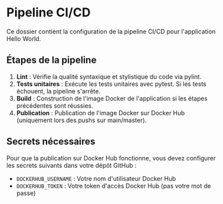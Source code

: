 # Pipeline CI/CD

Ce dossier contient la configuration de la pipeline CI/CD pour l'application Hello World.

## Étapes de la pipeline

1. **Lint** : Vérifie la qualité syntaxique et stylistique du code via pylint.
2. **Tests unitaires** : Exécute les tests unitaires avec pytest. Si les tests échouent, la pipeline s'arrête.
3. **Build** : Construction de l'image Docker de l'application si les étapes précédentes sont réussies.
4. **Publication** : Publication de l'image Docker sur Docker Hub (uniquement lors des pushs sur main/master).

## Secrets nécessaires

Pour que la publication sur Docker Hub fonctionne, vous devez configurer les secrets suivants dans votre dépôt GitHub :

- `DOCKERHUB_USERNAME` : Votre nom d'utilisateur Docker Hub
- `DOCKERHUB_TOKEN` : Votre token d'accès Docker Hub (pas votre mot de passe) 